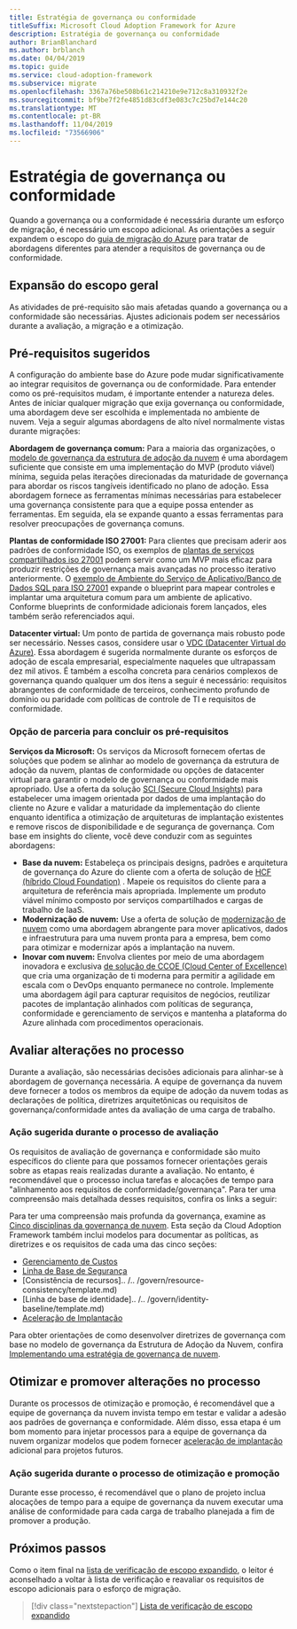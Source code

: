 ```yaml
---
title: Estratégia de governança ou conformidade
titleSuffix: Microsoft Cloud Adoption Framework for Azure
description: Estratégia de governança ou conformidade
author: BrianBlanchard
ms.author: brblanch
ms.date: 04/04/2019
ms.topic: guide
ms.service: cloud-adoption-framework
ms.subservice: migrate
ms.openlocfilehash: 3367a76be508b61c214210e9e712c8a310932f2e
ms.sourcegitcommit: bf9be7f2fe4851d83cdf3e083c7c25bd7e144c20
ms.translationtype: MT
ms.contentlocale: pt-BR
ms.lasthandoff: 11/04/2019
ms.locfileid: "73566906"
---
```

# <a name="governance-or-compliance-strategy"></a>Estratégia de governança ou conformidade

Quando a governança ou a conformidade é necessária durante um esforço de migração, é necessário um escopo adicional. As orientações a seguir expandem o escopo do [guia de migração do Azure](../azure-migration-guide/index.md) para tratar de abordagens diferentes para atender a requisitos de governança ou de conformidade.

## <a name="general-scope-expansion"></a>Expansão do escopo geral

As atividades de pré-requisito são mais afetadas quando a governança ou a conformidade são necessárias. Ajustes adicionais podem ser necessários durante a avaliação, a migração e a otimização.

## <a name="suggested-prerequisites"></a>Pré-requisitos sugeridos

A configuração do ambiente base do Azure pode mudar significativamente ao integrar requisitos de governança ou de conformidade. Para entender como os pré-requisitos mudam, é importante entender a natureza deles. Antes de iniciar qualquer migração que exija governança ou conformidade, uma abordagem deve ser escolhida e implementada no ambiente de nuvem. Veja a seguir algumas abordagens de alto nível normalmente vistas durante migrações:

**Abordagem de governança comum:** Para a maioria das organizações, o [modelo de governança da estrutura de adoção da nuvem](../../govern/guides/index.md) é uma abordagem suficiente que consiste em uma implementação do MVP (produto viável) mínima, seguida pelas iterações direcionadas da maturidade de governança para abordar os riscos tangíveis identificado no plano de adoção. Essa abordagem fornece as ferramentas mínimas necessárias para estabelecer uma governança consistente para que a equipe possa entender as ferramentas. Em seguida, ela se expande quanto a essas ferramentas para resolver preocupações de governança comuns.

**Plantas de conformidade ISO 27001:** Para clientes que precisam aderir aos padrões de conformidade ISO, os exemplos de [plantas de serviços compartilhados iso 27001](https://docs.microsoft.com/azure/governance/blueprints/samples/iso27001-shared/index) podem servir como um MVP mais eficaz para produzir restrições de governança mais avançadas no processo iterativo anteriormente. O [exemplo de Ambiente do Serviço de Aplicativo/Banco de Dados SQL para ISO 27001](https://docs.microsoft.com/azure/governance/blueprints/samples/iso27001-ase-sql-workload) expande o blueprint para mapear controles e implantar uma arquitetura comum para um ambiente de aplicativo. Conforme blueprints de conformidade adicionais forem lançados, eles também serão referenciados aqui.

**Datacenter virtual:** Um ponto de partida de governança mais robusto pode ser necessário. Nesses casos, considere usar o [VDC (Datacenter Virtual do Azure)](../../reference/vdc.md). Essa abordagem é sugerida normalmente durante os esforços de adoção de escala empresarial, especialmente naqueles que ultrapassam dez mil ativos. É também a escolha concreta para cenários complexos de governança quando qualquer um dos itens a seguir é necessário: requisitos abrangentes de conformidade de terceiros, conhecimento profundo de domínio ou paridade com políticas de controle de TI e requisitos de conformidade.

### <a name="partnership-option-to-complete-prerequisites"></a>Opção de parceria para concluir os pré-requisitos

**Serviços da Microsoft:** Os serviços da Microsoft fornecem ofertas de soluções que podem se alinhar ao modelo de governança da estrutura de adoção da nuvem, plantas de conformidade ou opções de datacenter virtual para garantir o modelo de governança ou conformidade mais apropriado. Use a oferta da solução [SCI (Secure Cloud Insights)](https://download.microsoft.com/download/C/7/C/C7CEA89D-7BDB-4E08-B998-737C13107361/Secure_Cloud_Insights_Datasheet_EN_US.pdf) para estabelecer uma imagem orientada por dados de uma implantação do cliente no Azure e validar a maturidade da implementação do cliente enquanto identifica a otimização de arquiteturas de implantação existentes e remove riscos de disponibilidade e de segurança de governança. Com base em insights do cliente, você deve conduzir com as seguintes abordagens:

- **Base da nuvem:** Estabeleça os principais designs, padrões e arquitetura de governança do Azure do cliente com a oferta de solução de [HCF (híbrido Cloud Foundation)](https://download.microsoft.com/download/D/8/7/D872DFD0-1C46-4145-95E4-B5EAB2958B96/Hybrid_Cloud_Foundation_Datasheet_EN_US.pdf) . Mapeie os requisitos do cliente para a arquitetura de referência mais apropriada. Implemente um produto viável mínimo composto por serviços compartilhados e cargas de trabalho de IaaS.
- **Modernização de nuvem:** Use a oferta de solução de [modernização de nuvem](https://download.microsoft.com/download/3/7/3/373F90E3-8568-44F3-B096-CD9C1CD28AB7/Cloud_Modernization_Datasheet_EN_US.pdf) como uma abordagem abrangente para mover aplicativos, dados e infraestrutura para uma nuvem pronta para a empresa, bem como para otimizar e modernizar após a implantação na nuvem.
- **Inovar com nuvem:** Envolva clientes por meio de uma abordagem inovadora e exclusiva [de solução de CCOE (Cloud Center of Excellence)](https://download.microsoft.com/download/F/8/B/F8BBE4BD-E5F8-4DFB-82F7-C0A4E17051BB/Cloud_Center_of_Excellence_Datasheet_EN_US.pdf) que cria uma organização de ti moderna para permitir a agilidade em escala com o DevOps enquanto permanece no controle. Implemente uma abordagem ágil para capturar requisitos de negócios, reutilizar pacotes de implantação alinhados com políticas de segurança, conformidade e gerenciamento de serviços e mantenha a plataforma do Azure alinhada com procedimentos operacionais.

## <a name="assess-process-changes"></a>Avaliar alterações no processo

Durante a avaliação, são necessárias decisões adicionais para alinhar-se à abordagem de governança necessária. A equipe de governança da nuvem deve fornecer a todos os membros da equipe de adoção da nuvem todas as declarações de política, diretrizes arquitetônicas ou requisitos de governança/conformidade antes da avaliação de uma carga de trabalho.

### <a name="suggested-action-during-the-assess-process"></a>Ação sugerida durante o processo de avaliação

Os requisitos de avaliação de governança e conformidade são muito específicos do cliente para que possamos fornecer orientações gerais sobre as etapas reais realizadas durante a avaliação. No entanto, é recomendável que o processo inclua tarefas e alocações de tempo para "alinhamento aos requisitos de conformidade/governança". Para ter uma compreensão mais detalhada desses requisitos, confira os links a seguir:

Para ter uma compreensão mais profunda da governança, examine as [Cinco disciplinas da governança de nuvem](../../govern/governance-disciplines.md). Esta seção da Cloud Adoption Framework também inclui modelos para documentar as políticas, as diretrizes e os requisitos de cada uma das cinco seções:

- [Gerenciamento de Custos](../../govern/cost-management/template.md)
- [Linha de Base de Segurança](../../govern/security-baseline/template.md)
- [Consistência de recursos].. /.. /govern/resource-consistency/template.md)
- [Linha de base de identidade].. /.. /govern/identity-baseline/template.md)
- [Aceleração de Implantação](../../govern/deployment-acceleration/template.md)

Para obter orientações de como desenvolver diretrizes de governança com base no modelo de governança da Estrutura de Adoção da Nuvem, confira [Implementando uma estratégia de governança de nuvem](../../govern/corporate-policy.md).

## <a name="optimize-and-promote-process-changes"></a>Otimizar e promover alterações no processo

Durante os processos de otimização e promoção, é recomendável que a equipe de governança da nuvem invista tempo em testar e validar a adesão aos padrões de governança e conformidade. Além disso, essa etapa é um bom momento para injetar processos para a equipe de governança da nuvem organizar modelos que podem fornecer [aceleração de implantação](../../govern/deployment-acceleration/index.md) adicional para projetos futuros.

### <a name="suggested-action-during-the-optimize-and-promote-process"></a>Ação sugerida durante o processo de otimização e promoção

Durante esse processo, é recomendável que o plano de projeto inclua alocações de tempo para a equipe de governança da nuvem executar uma análise de conformidade para cada carga de trabalho planejada a fim de promover a produção.

## <a name="next-steps"></a>Próximos passos

Como o item final na [lista de verificação de escopo expandido](./index.md), o leitor é aconselhado a voltar à lista de verificação e reavaliar os requisitos de escopo adicionais para o esforço de migração.

> [!div class="nextstepaction"]
> [Lista de verificação de escopo expandido](./index.md)
